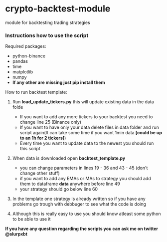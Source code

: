 # crypto-backtest-module
 module for backtesting trading strategies
 
 <h3>Instructions how to use the script</h3>
 
 <p>Required packages:<p>
 <ul>
   <li>python-binance</li>
   <li>pandas</li>
   <li>time</li>
   <li>matplotlib</li>
   <li>numpy</li>
   <li><b>If any other are missing just pip install them</b></li>
 </ul>
 
 <p>How to run backtest template:</p>
 
1. Run <b>load_update_tickers.py</b> this will update existing data in the data folde
     - If you want to add any more tickers to your backtest you need to change line 25 (Binance only)
     - If you want to have only your data delete files in data folder and run script again(It can take some time if you want 1min data <b>[could be up to an 1h for 2 tickers]</b>)
     - Every time you want to update data to the newest you should run this script
     
2. When data is downloaded  open <b>backtest_template.py</b>
   - you can change parameters in lines 19 - 36 and 43 - 45 (don't change other stuff)
   - if you want to add any EMAs or MAs to strategy you should add them to dataframe <b>data</b> anywhere before line 49
   - your strategy should go below line 60
   
3. In the template one strategy is already written so if you have any problems go trough with debbuger to see what the code is doing
4. Although this is really easy to use you should know atleast some python to be able to use it

<b>If you have any question regarding the scripts you can ask me on twitter @slurpxbt</b>


  
 
